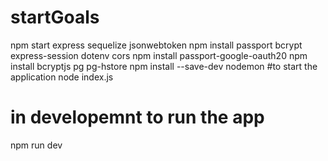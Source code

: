 # startGoals

npm start
express
sequelize
jsonwebtoken
npm install passport bcrypt express-session
dotenv
cors
npm install passport-google-oauth20
npm install bcryptjs
pg pg-hstore
npm install --save-dev nodemon
#to start the application
node index.js

# in developemnt to run the app

npm run dev
